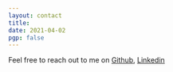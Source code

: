 ```yaml
---
layout: contact
title: 
date: 2021-04-02 
pgp: false 
---
```


Feel free to reach out to me on 
<a href="https://www.linkedin.com/in/phuonglvh/" class="highlighted">Github</a>, 
<a href="https://www.linkedin.com/in/phuonglvh/" class="highlighted">Linkedin</a> 
